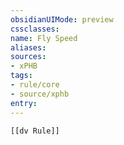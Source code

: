 ```yaml
---
obsidianUIMode: preview
cssclasses:
name: Fly Speed
aliases:
sources:
- xPHB
tags:
- rule/core
- source/xphb
entry:
---
```


```meta-bind-embed
[[dv Rule]]
```